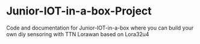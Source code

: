 # Junior-IOT-in-a-box-Project
Code and documentation for Junior-IOT-in-a-box where you can build your own diy sensoring with TTN Lorawan based on Lora32u4
